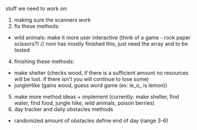 stuff we need to work on: 

1) making sure the scanners work 
2) fix these methods: 
- wild animals: make it more user interactive (think of a game - rock paper scissors?) // noni has mostly finished this, just need the array and to be tested
4) finishing these methods: 
- make shelter (checks wood, if there is a sufficient amount no resources will be lost. if there isn't you will continue to lose some)
- jungleHike (gains wood, guess word game (ex: le_o_ is lemon))
5) make more method ideas + implement (currently: make shelter, find water, find food, jungle hike, wild animals, poison berries) 
6) day tracker and daily obstacles methods 
- randomized amount of obstacles define end of day (range 3-6) 
